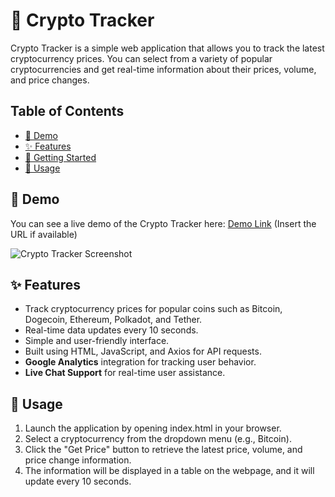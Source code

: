 # 🚀 Crypto Tracker

Crypto Tracker is a simple web application that allows you to track the latest cryptocurrency prices. You can select from a variety of popular cryptocurrencies and get real-time information about their prices, volume, and price changes.

## Table of Contents

- [🎥 Demo](#demo)
- [✨ Features](#features)
- [🚦 Getting Started](#getting-started)
- [🔧 Usage](#usage)

## 🎥 Demo

You can see a live demo of the Crypto Tracker here: [Demo Link](https://pranjalbareth.github.io/CryptoTracker/) (Insert the URL if available)

![Crypto Tracker Screenshot](https://i.ibb.co/0m0Mj6C/Web-capture-13-10-2023-15954-127-0-0-1.jpg)

## ✨ Features

- Track cryptocurrency prices for popular coins such as Bitcoin, Dogecoin, Ethereum, Polkadot, and Tether.
- Real-time data updates every 10 seconds.
- Simple and user-friendly interface.
- Built using HTML, JavaScript, and Axios for API requests.
- **Google Analytics** integration for tracking user behavior.
- **Live Chat Support** for real-time user assistance.

## 🔧 Usage
1. Launch the application by opening index.html in your browser.
2. Select a cryptocurrency from the dropdown menu (e.g., Bitcoin).
3. Click the "Get Price" button to retrieve the latest price, volume, and price change information.
4. The information will be displayed in a table on the webpage, and it will update every 10 seconds.
